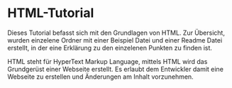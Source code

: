 # HTML-Tutorial

Dieses Tutorial befasst sich mit den Grundlagen von HTML. Zur Übersicht, wurden einzelene Ordner mit einer Beispiel Datei und einer Readme Datei erstellt, in der eine Erklärung zu den einzelenen Punkten zu finden ist.

HTML steht für HyperText Markup Language, mittels HTML wird das Grundgerüst einer Webseite erstellt. Es erlaubt dem Entwickler damit eine Webseite zu erstellen und Änderungen am Inhalt vorzunehmen.

